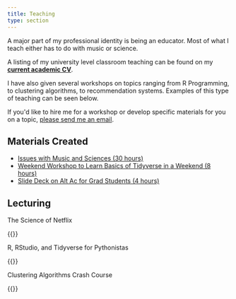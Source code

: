 ```yaml
---
title: Teaching
type: section
---
```


A major part of my professional identity is being an educator.
Most of what I teach either has to do with music or science.

A listing of my university level classroom teaching can be found on my **[current academic CV]()**.

I have also given several workshops on topics ranging from R Programming, to clustering algorithms, to recommendation systems.
Examples of this type of teaching can be seen below. 

If you'd like to hire me for a workshop or develop specific materials for you on a topic, [please send me an email](mailto:davidjohnbaker1@gmail.com?subject=[Workshop]).

## Materials Created 

* [Issues with Music and Sciences (30 hours)](https://github.com/davidjohnbaker1/issues_with_music_and_sciences)
* [Weekend Workshop to Learn Basics of Tidyverse in a Weekend (8 hours)](https://github.com/davidjohnbaker1/r_for_python_crash)
* [Slide Deck on Alt Ac for Grad Students (4 hours)](https://drive.google.com/drive/folders/15hVmkgOBJajCWRUo8jR_eK-CIvCtD0rN?usp=sharing)

## Lecturing 

The Science of Netflix

{{<youtube xkMqgWHn36w>}}

R, RStudio, and Tidyverse for Pythonistas 

{{<youtube OLbBwr6yono>}}

Clustering Algorithms Crash Course 

{{<youtube EKTVTfAXVIo>}}


